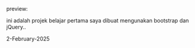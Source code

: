 preview: 

ini adalah projek belajar 
pertama saya dibuat mengunakan 
bootstrap dan jQuery..

2-February-2025


